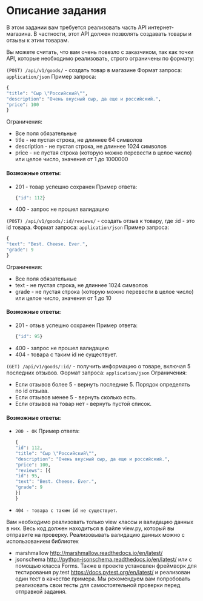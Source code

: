 # Описание задания

В этом задании вам требуется реализовать часть API интернет-магазина. В частности, этот API должен позволять создавать товары и отзывы к этим товарам.

Вы можете считать, что вам очень повезло с заказчиком, так как точки API, которые необходимо реализовать, строго ограничены по формату:

`(POST) /api/v1/goods/` - создать товар в магазине
Формат запроса: `application/json`
Пример запроса:

```python
{
"title": "Сыр \"Российский\"",
"description": "Очень вкусный сыр, да еще и российский.",
"price": 100
}
```

Ограничения:

- Все поля обязательные
- title - не пустая строка, не длиннее 64 символов
- description - не пустая строка, не длиннее 1024 символов
- price - не пустая строка (которую можно перевести в целое число) или целое число, значения от 1 до 1000000

#### Возможные ответы:

- 201 - товар успешно сохранен
  Пример ответа:
  ```python
  {"id": 112}
  ```
- 400 - запрос не прошел валидацию

`(POST) /api/v1/goods/:id/reviews/` - создать отзыв к товару, где :id - это id товара.
Формат запроса: `application/json`
Пример запроса:

```python
{
"text": "Best. Cheese. Ever.",
"grade": 9
}
```

Ограничения:

- Все поля обязательные
- text - не пустая строка, не длиннее 1024 символов
- grade - не пустая строка (которую можно перевести в целое число) или целое число, значения от 1 до 10

#### Возможные ответы:

- 201 - отзыв успешно сохранен
  Пример ответа:
  ```python
  {"id": 95}
  ```
- 400 - запрос не прошел валидацию
- 404 - товара с таким id не существует.

`(GET) /api/v1/goods/:id/` - получить информацию о товаре, включая 5 последних отзывов.
Формат запроса: `application/json`
Ограничения:

- Если отзывов более 5 - вернуть последние 5. Порядок определять по id отзыва.
- Если отзывов менее 5 - вернуть сколько есть.
- Если отзывов на товар нет - вернуть пустой список.

#### Возможные ответы:

- `200 - OK`
  Пример ответа:
  ```python
  {
  "id": 112,
  "title": "Сыр \"Российский\"",
  "description": "Очень вкусный сыр, да еще и российский.",
  "price": 100,
  "reviews": [{
  "id": 95,
  "text": "Best. Cheese. Ever.",
  "grade": 9
  }]
  }
  ```
- `404 - товара с таким id не существует`.

Вам необходимо реализовать только view классы и валидацию данных в них. Весь код должен находиться в файле view.py, который вы отправите на проверку. Реализовывать валидацию данных можно с использованием библиотек

- marshmallow http://marshmallow.readthedocs.io/en/latest/
- jsonschema http://python-jsonschema.readthedocs.io/en/latest/
  или с помощью класса Forms. Также в проекте установлен фреймворк для тестирования py.test https://docs.pytest.org/en/latest/ и реализован один тест в качестве примера. Мы рекомендуем вам попробовать реализовать свои тесты для самостоятельной проверки перед отправкой задания.
